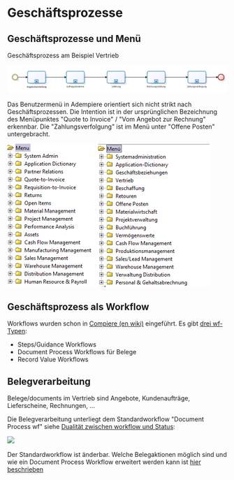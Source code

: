# Geschäftsprozesse

## Geschäftsprozesse und Menü

Geschäftsprozess am Beispiel Vertrieb

![](../.gitbook/assets/process-sales.PNG)

Das Benutzermenü in Adempiere orientiert sich nicht strikt nach Geschäftsprozessen. Die Intention ist in der ursprünglichen Bezeichnung des Menüpunktes "Quote to Invoice" / "Vom Angebot zur Rechnung" erkennbar. Die "Zahlungsverfolgung" ist im Menü unter "Offene Posten" untergebracht.

![](../.gitbook/assets/menu-en+de.PNG)

## Geschäftsprozess als Workflow

Workflows wurden schon in [Compiere (en wiki)](http://wiki.compiere.com/display/docs/Workflow) eingeführt. Es gibt [drei wf-Typen](http://www.compieresource.com/2008/03/workflows-in-compiere.html):

* Steps/Guidance Workflows
* Document Process Workflows für Belege
* Record Value Workflows

## Belegverarbeitung

Belege/documents im Vertrieb sind Angebote, Kundenaufträge, Lieferscheine, Rechnungen, ...

Die Belegverarbeitung unterliegt dem Standardworkflow "Document Process wf" siehe [Dualität zwischen workflow und Status](http://wiki.adempiere.net/DE/Belegart#Dualit.C3.A4t_zwischen_workflow_und_Status):

![](http://wiki.adempiere.net/images/1/13/Wf%2BdocStatus.PNG)

Der Standardworkflow ist änderbar. Welche Belegaktionen möglich sind und wie ein Document Process Workflow erweitert werden kann ist [hier beschrieben](http://wiki.idempiere.org/de/Workflow_%28Fenster_ID-113%29#Knotenaktion)


